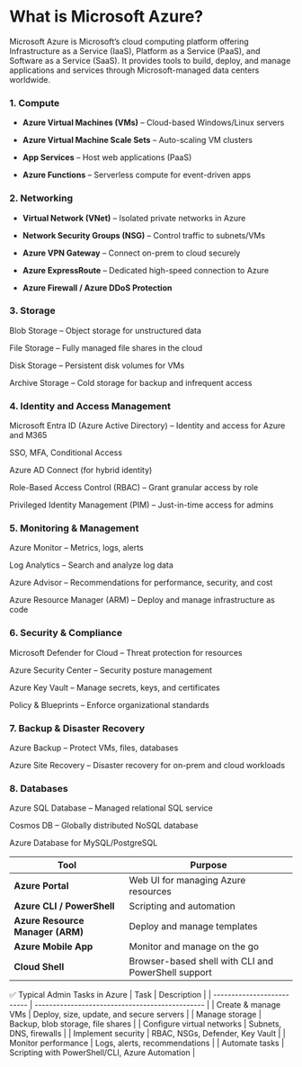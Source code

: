 # What is Microsoft Azure?
Microsoft Azure is Microsoft’s cloud computing platform offering Infrastructure as a Service (IaaS), Platform as a Service (PaaS), and Software as a Service (SaaS). It provides tools to build, deploy, and manage applications and services through Microsoft-managed data centers worldwide.

### 1. Compute

-   **Azure Virtual Machines (VMs)** – Cloud-based Windows/Linux servers
    
-   **Azure Virtual Machine Scale Sets** – Auto-scaling VM clusters
    
-   **App Services** – Host web applications (PaaS)
    
-   **Azure Functions** – Serverless compute for event-driven apps

### 2. Networking

-   **Virtual Network (VNet)** – Isolated private networks in Azure
    
-   **Network Security Groups (NSG)** – Control traffic to subnets/VMs
    
-   **Azure VPN Gateway** – Connect on-prem to cloud securely
    
-   **Azure ExpressRoute** – Dedicated high-speed connection to Azure
    
-   **Azure Firewall / Azure DDoS Protection**

### 3. Storage
Blob Storage – Object storage for unstructured data

File Storage – Fully managed file shares in the cloud

Disk Storage – Persistent disk volumes for VMs

Archive Storage – Cold storage for backup and infrequent access

### 4. Identity and Access Management
Microsoft Entra ID (Azure Active Directory) – Identity and access for Azure and M365

SSO, MFA, Conditional Access

Azure AD Connect (for hybrid identity)

Role-Based Access Control (RBAC) – Grant granular access by role

Privileged Identity Management (PIM) – Just-in-time access for admins

### 5. Monitoring & Management
Azure Monitor – Metrics, logs, alerts

Log Analytics – Search and analyze log data

Azure Advisor – Recommendations for performance, security, and cost

Azure Resource Manager (ARM) – Deploy and manage infrastructure as code

### 6. Security & Compliance
Microsoft Defender for Cloud – Threat protection for resources

Azure Security Center – Security posture management

Azure Key Vault – Manage secrets, keys, and certificates

Policy & Blueprints – Enforce organizational standards

### 7. Backup & Disaster Recovery
Azure Backup – Protect VMs, files, databases

Azure Site Recovery – Disaster recovery for on-prem and cloud workloads

### 8. Databases
Azure SQL Database – Managed relational SQL service

Cosmos DB – Globally distributed NoSQL database

Azure Database for MySQL/PostgreSQL



|  Tool                            | Purpose                                             |
| -------------------------------- | --------------------------------------------------- |
| **Azure Portal**                 | Web UI for managing Azure resources                 |
| **Azure CLI / PowerShell**       | Scripting and automation                            |
| **Azure Resource Manager (ARM)** | Deploy and manage templates                         |
| **Azure Mobile App**             | Monitor and manage on the go                        |
| **Cloud Shell**                  | Browser-based shell with CLI and PowerShell support |


✅ Typical Admin Tasks in Azure
| Task                       | Description                                     |
| -------------------------- | ----------------------------------------------- |
| Create & manage VMs        | Deploy, size, update, and secure servers        |
| Manage storage             | Backup, blob storage, file shares               |
| Configure virtual networks | Subnets, DNS, firewalls                         |
| Implement security         | RBAC, NSGs, Defender, Key Vault                 |
| Monitor performance        | Logs, alerts, recommendations                   |
| Automate tasks             | Scripting with PowerShell/CLI, Azure Automation |

 
